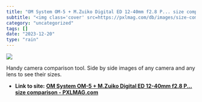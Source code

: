 ```yaml
---
title: "OM System OM-5 + M.Zuiko Digital ED 12-40mm f2.8 P... size comparison - PXLMAG.com"
subtitle: "<img class='cover' src=https://pxlmag.com/db/images/size-comparison-tool.png>"
category: "uncategorized"
tags: []
date: "2023-12-20"
type: "rain"
---
```

<img class="cover" src=https://pxlmag.com/db/images/size-comparison-tool.png>

Handy camera comparison tool. Side by side images of any camera and any lens to see their sizes.
* **Link to site:** **[OM System OM-5 + M.Zuiko Digital ED 12-40mm f2.8 P... size comparison - PXLMAG.com](https://pxlmag.com/db/camera-size-comparison/0032805d_f4cc8091-0032805d_51964cc6-0032805d_799b8d6e-t60)**
